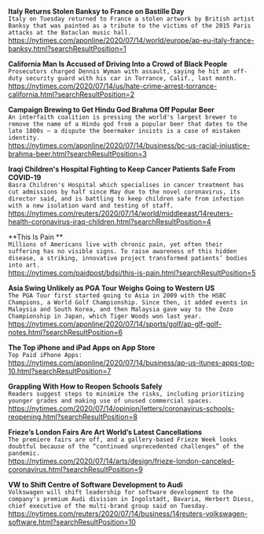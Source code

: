 **Italy Returns Stolen Banksy to France on Bastille Day**\
`Italy on Tuesday returned to France a stolen artwork by British artist Banksy that was painted as a tribute to the victims of the 2015 Paris attacks at the Bataclan music hall.`\
https://nytimes.com/aponline/2020/07/14/world/europe/ap-eu-italy-france-banksy.html?searchResultPosition=1

**California Man Is Accused of Driving Into a Crowd of Black People**\
`Prosecutors charged Dennis Wyman with assault, saying he hit an off-duty security guard with his car in Torrance, Calif., last month.`\
https://nytimes.com/2020/07/14/us/hate-crime-arrest-torrance-california.html?searchResultPosition=2

**Campaign Brewing to Get Hindu God Brahma Off Popular Beer**\
`An interfaith coalition is pressing the world's largest brewer to remove the name of a Hindu god from a popular beer that dates to the late 1800s — a dispute the beermaker insists is a case of mistaken identity.`\
https://nytimes.com/aponline/2020/07/14/business/bc-us-racial-injustice-brahma-beer.html?searchResultPosition=3

**Iraqi Children's Hospital Fighting to Keep Cancer Patients Safe From COVID-19**\
`Basra Children's Hospital which specialises in cancer treatment has cut admissions by half since May due to the novel coronavirus, its director said, and is battling to keep children safe from infection with a new isolation ward and testing of staff.`\
https://nytimes.com/reuters/2020/07/14/world/middleeast/14reuters-health-coronavirus-iraq-children.html?searchResultPosition=4

**This Is Pain **\
`Millions of Americans live with chronic pain, yet often their suffering has no visible signs. To raise awareness of this hidden disease, a striking, innovative project transformed patients’ bodies into art.`\
https://nytimes.com/paidpost/bdsi/this-is-pain.html?searchResultPosition=5

**Asia Swing Unlikely as PGA Tour Weighs Going to Western US**\
`The PGA Tour first started going to Asia in 2009 with the HSBC Champions, a World Golf Championship. Since then, it added events in Malaysia and South Korea, and then Malaysia gave way to the Zozo Championship in Japan, which Tiger Woods won last year.`\
https://nytimes.com/aponline/2020/07/14/sports/golf/ap-glf-golf-notes.html?searchResultPosition=6

**The Top iPhone and iPad Apps on App Store**\
`Top Paid iPhone Apps:`\
https://nytimes.com/aponline/2020/07/14/business/ap-us-itunes-apps-top-10.html?searchResultPosition=7

**Grappling With How to Reopen Schools Safely**\
`Readers suggest steps to minimize the risks, including prioritizing younger grades and making use of unused commercial spaces.`\
https://nytimes.com/2020/07/14/opinion/letters/coronavirus-schools-reopening.html?searchResultPosition=8

**Frieze’s London Fairs Are Art World’s Latest Cancellations**\
`The premiere fairs are off, and a gallery-based Frieze Week looks doubtful because of the “continued unprecedented challenges” of the pandemic.`\
https://nytimes.com/2020/07/14/arts/design/frieze-london-canceled-coronavirus.html?searchResultPosition=9

**VW to Shift Centre of Software Development to Audi**\
`Volkswagen will shift leadership for software development to the company's premium Audi division in Ingolstadt, Bavaria, Herbert Diess, chief executive of the multi-brand group said on Tuesday.`\
https://nytimes.com/reuters/2020/07/14/business/14reuters-volkswagen-software.html?searchResultPosition=10

